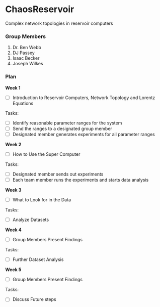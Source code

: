 # ChaosReservoir
Complex network topologies in reservoir computers

### Group Members
1. Dr. Ben Webb
2. DJ Passey
3. Isaac Becker
4. Joseph Wilkes

### Plan
**Week 1**
* [ ] Introduction to Reservoir Computers, Network Topology and Lorentz Equations

Tasks:
* [ ] Identify reasonable parameter ranges for the system
* [ ] Send the ranges to a designated group member
* [ ] Designated member generates experiments for all parameter ranges

**Week 2**
* [ ] How to Use the Super Computer

Tasks:
* [ ] Designated member sends out experiments
* [ ] Each team member runs the experiments and starts data analysis

**Week 3**
* [ ] What to Look for in the Data

Tasks:
* [ ] Analyze Datasets

**Week 4**
* [ ] Group Members Present Findings

Tasks:
* [ ] Further Dataset Analysis

**Week 5**
* [ ] Group Members Present Findings

Tasks:
* [ ] Discuss Future steps

